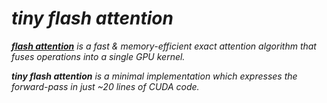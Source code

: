 # _tiny flash attention_

_**[flash attention](https://github.com/Dao-AILab/flash-attention)** is a fast & memory-efficient exact attention algorithm that fuses operations into a single GPU kernel._

_**tiny flash attention** is a minimal implementation which expresses the forward-pass in just ~20 lines of CUDA code._

